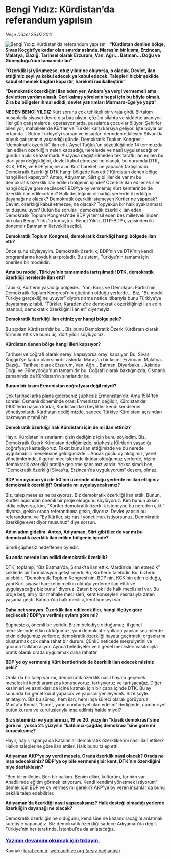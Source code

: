 # Bengi Yıdız:  Kürdistan’da referandum yapılsın

*Neşe Düzel 25.07.2011*

<div class="yazi"><img align="left" alt="Bengi Yıdız:  Kürdistan’da referandum yapılsın" border="0" src="http://www.taraf.com.tr/fotoraflar/makaleler/bengi-yidiz-kurdistan-da-referandum-yapilsin_2030_orijinal.jpg" style="border-right-width:10px; border-color:#FFFFFF"/><p><strong>"Kürdistan denilen bölge, Sivas Koçgiri’ye kadar olan sınırdır aslında. Maraş’ın bir kısmı, Erzincan, Malatya, Elazığ. Tarihsel olarak Erzurum, Van, Ağrı... Batman... Doğu ve Güneydoğu’nun tamamıdır bu"</strong></p>
<p><strong>"Özerklik işi yürümezse, otuz yıldır ne oluyorsa, o olacak. Devlet, ilan ettiğimiz şeyi ya kabul edecek ya kabul edecek. Talepleri hiçbir şekilde kabul etmemek bağları kopartır, hareketi radikalleştirir"</strong></p>
<p><strong>"Demokratik özerkliğini ilan eden yer, Ankara’ya vergi vermemeli ama devletten yardım almalı. Geri kalmış yörelerin hepsi için bu böyle olmalı. Zira bu bölgeler ihmal edildi, devlet yatırımları Marmara-Ege’ye yaptı"</strong></p>
<p><strong>NEDEN BENGİ YILDIZ</strong> Kürt sorunu çok tehlikeli bir viraja girdi. Birtakım hesaplarla siyaset devre dışı bırakılıyor, çözüm silahta ve şiddette aranıyor. Her gün çatışmalarda, operasyonlarda, pusularda çocuklar ölüyor. Şehirler bileniyor, mahallelerde Kürtler ve Türkler karşı karşıya geliyor. İşte böyle bir ortamda... Bütün Türkiye’yi sarsan ve insanları derinden etkileyen Silvan’da büyük çatışmanın yaşandığı günde, Demokratik Toplum Kongresi “demokratik özerklik” ilan etti. Aysel Tuğluk’un sözcülüğünde 14 temmuzda ilan edilen özerkliğin neleri kapsadığı, nerelerde ve nasıl uygulanacağı on gündür açıklık kazanmadı. Anayasa değiştirilmeden tek taraflı ilan edilen bu idari yapı değişikliğini, devlet kabul etmezse ne olacak, bu durumda DTK, KCK, PKK, ve BDP’yi içine alan Kürt hareketi ne yapacak tartışılmadı. Demokratik özerkliği DTK hangi bölgede ilan etti? Kürdistan denen bölge hangi illeri kapsıyor? Antep, Adıyaman, Siirt gibi iller de var mı bu demokratik özerklik ilan edilen bölgenin içinde? Özerklik ilan edilecek iller hangi ölçüye göre seçilecek? BDP’ye oy vermemiş Kürt kentlerinde de özerklik ilan edilecek mi? Halk desteğinin olmadığı yerlerde özerkliğin dayanağı ne olacak? Demokratik özerklik istemeyen Kürtler ne yapacak? Devlet, özerkliği kabul etmezse, ne olacak? Topyekûn bir halk ayaklanması mı düşünülüyor? Bütün bu soruları, demokratik özerklik ilan eden Demokratik Toplum Kongresi’nde BDP’yi temsil eden beş milletvekilinden biri olan Bengi Yıldız’la konuştuk. Bengi Yıldız, DTP-BDP çizgisinden iki dönemdir Batman milletvekili seçildi.</p>
<p><strong>Demokratik Toplum Kongresi, demokratik özerkliği hangi bölgede ilan etti?</strong></p>
<p>Önce şunu söyleyeyim. Demokratik özerklik, BDP’nin ve DTK’nın kendi programlarına koydukları projedir. Bu sistem, Türkiye’nin tamamı için önerilen bir modeldir.</p>
<p><strong>Ama bu model, Türkiye’nin tamamında tartışılmadı! DTK, demokratik özerkliği nerelerde ilan etti?</strong></p>
<p>Tabii ki, Kürtlerin yaşadığı bölgede... Yani Barış ve Demokrasi Partisi’nin, Demokratik Toplum Kongresi’nin gücünün olduğu yerlerde... Biz, “Bu model Türkiye gerçekliğine uyuyor” diyoruz ama netice itibarıyla bunu Türkiye’ye dayatamayız tabii. “Türkler, Karadeniz’de demokratik özerkliğinizi ilan edin. İstanbul, demokratik özerkliğini ilan et” diyemeyiz.</p>
<p><strong>Demokratik özerkliği ilan ettiniz yer hangi bölge peki?</strong></p>
<p>Bu açıdan Kürdistan’dır bu... Biz bunu Demokratik Özerk Kürdistan olarak formüle ettik ve bunu üç, dört yıldır söylüyoruz.</p>
<p><strong>Kürdistan denen bölge hangi illeri kapsıyor?</strong></p>
<p>Tarihsel ve coğrafi olarak nereyi kapsıyorsa orayı kapsıyor. Bu, Sivas Koçgiri’ye kadar olan sınırdır aslında. Maraş’ın bir kısmı, Erzincan, Malatya... Elazığ... Tarihsel olarak Erzurum, Van, Ağrı... Batman, Diyarbakır... Aslında Doğu ve Güneydoğu’nun tamamıdır bu. Coğrafi olarak baktığınızda, Osmanlı zamanında da Kürdistan’ın sınırlarıdır bu.</p>
<p><strong>Bunun bir kısmı Ermenistan coğrafyası değil miydi?</strong></p>
<p>Çok tarihsel arka plana giderseniz şüphesiz Ermenistan’dır. Ama 1514’ten sonraki Osmanlı döneminde orası Ermenistan değildir, Kürdistan’dır. 1900’lerin başına kadar, Kürdistan’daki beylikler kendi kendilerini yönetiyorlardı. Kürdistan dediğimizde, sadece Türkiye Kürdistanı açısından bakmıyoruz tabii biz.</p>
<p><strong>Demokratik özerkliği Irak Kürdistanı için de mi ilan ettiniz?</strong></p>
<p>Hayır. Kürdistan’ın sınırlarını çizin dediğiniz için bunu söyledim. Biz, Demokratik Özerk Kürdistan dediğimizde, şüphesiz Kürtlerin yaşadığı coğrafyayı kastediyoruz. Fakat bunu ilan ettiğimizde ve bu nerede uygulanabilir meselesine geldiğimizde... Ancak güçlü oy aldığımız, yerel yönetimlerinde, il genel meclislerinde iktidar olduğumuz yerlerde, bizim demokratik özerkliği pratiğe geçirme şansımız vardır. Yoksa şimdi ben, “Demokratik özerkliği Sivas’ta, Erzincan’da uyguluyorum” desem, olmaz.</p>
<p><strong>BDP’nin oyunun yüzde 50’nin üzerinde olduğu yerlerde mi ilan ettiğiniz demokratik özerkliği? Oralarda mı uygulayacaksınız?</strong></p>
<p>Biz, talep meselesine bakıyoruz. Biz demokratik özerkliği ilan ettik. Bunun, Kürtler açısından önemli bir proje olduğunu söylüyoruz. Kim bunun aksini iddia ediyorsa, kim, “Kürtler demokratik özerklik istemiyor, bu nereden çıktı” diyorsa, gelsin orada referanduma gitsin, diyoruz. Devlet yapsın bu referandumu ve “Ey Kürtler, siz nasıl yönetilmek istiyorsunuz, Demokratik özerkliğe evet diyor musunuz” diye sorsun.</p>
<p><strong>Adım adım gidelim. Antep, Adıyaman, Siirt gibi iller de var mı bu demokratik özerklik ilan edilen bölgenin içinde?</strong></p>
<p>Şimdi şüphesiz hedeflenen öyledir.</p>
<p><strong>Şu anda nerede ilan edildi demokratik özerklik?</strong></p>
<p>DTK, toplanıp, “Biz Batman’da, Şırnak’ta ilan ettik. Mardin’de ilan etmedik” şeklinde bir formülasyon geliştirmedi. Bu, Kürtlerin talebidir. Bu, bizlerin talebidir. “Demokratik Toplum Kongresi’nin, BDP’nin, KCK’nin etkin olduğu, yani Kürt siyasal hareketinin etkin olduğu yerlerde ilan ettik ve uygulayacağız biz bunu” diyoruz. Zaten birçok ilde halk meclisleri var. Bu proje beş, altı yıldır mahalle meclisleri, kent konseyleri vasıtasıyla zaten yaşama geçti. Batman’da halk meclisi, kent konseyi var.</p>
<p><strong>Daha net sorayım. Özerklik ilan edilecek iller, hangi ölçüye göre seçilecek? BDP’ye verilmiş oylara göre mi?</strong></p>
<p>Şüphesiz o, önemli bir veridir. Bizim belediye olduğumuz, il genel meclislerinde etkin olduğumuz, yani demokratik yollarla yapılan seçimlerde etkin olduğumuz yerlerde, demokratik özerkliği hayata geçirmek, organlarını oluşturmak çok daha rahat bir durum. Çünkü neticede meşruiyetini ve gücünü halktan alıyor. Ayrıca belediyeler ve il genel meclisleri vasıtasıyla pratik olarak orada uygulamak daha rahattır.</p>
<p><strong>BDP’ye oy vermemiş Kürt kentlerinde de özerklik ilan edecek misiniz peki?</strong></p>
<p>Oralarda bir talep var mı, demokratik özerklik nasıl hayata geçecek meselesini kendi aramızda konuşuyoruz, tartışıyoruz ve tartışacağız. Diğer kesimleri ve azınlıkları da içine katmak için bir çaba içinde DTK. Bu ay sonunda bir genel kurul yapacak ve yapısını yenileyecek. Size şöyle anlatayım. Biz bu süreci, hem ilan, hem inşa süreci olarak görüyoruz. Mustafa Kemal, “İsmet, yarın cumhuriyeti ilan edelim” dediğinde, cumhuriyet bütün kurum ve kuruluşlarıyla inşa edilmiş halde miydi?</p>
<p><strong>Siz sisteminizi ve yapılarınızı, 19 ve 20. yüzyılın “klasik demokrasi”sine göre mi, yoksa 21. yüzyılın “katılımcı-çağdaş demokrasi”sine göre mi kuracaksınız?</strong></p>
<p>Hayır, hayır. İspanya’da Katalanlar demokratik özerkliklerini nasıl ilan ettiler? Halkın taleplerine göre ilan ettiler. Halk bunu talep etti.</p>
<p><strong>Adıyaman AKP’ye oy verdi mesela. Orada özerklik nasıl olacak? Orada ne inşa edeceksiniz? BDP’ye oy bile vermemiş bir kent, DTK’nın özerkliğini niye desteklesin?</strong></p>
<p>“Ben bir milletim. Ben bir halkım. Benim dilim, kültürüm, tarihim var. Anadilimde eğitim görmek istiyorum. Kendi kendimi yönetmek istiyorum” demek için BDP’ye oy vermek mi gerekir? AKP’ye oy veren insanlar da bunu pekâlâ talep edebilirler.</p>
<p><strong>Adıyaman’da özerkliği nasıl yapacaksınız? Halk desteği olmadığı yerlerde özerkliğin dayanağı ne olacak?</strong></p>
<p>Demokratik özerkliğin ne olduğunu, kendisine ne kazandıracağını anlatmak suretiyle yapacağız. Biz demokratik özerkliği sadece Adıyaman’da değil, Türkiye’nin her tarafında, İstanbul’da da anlatacağız.
                                    	<br/><br/>
<a class="lnk2" href="/web/20120421232100/http://www.taraf.com.tr/login/" style="font-size:16px;color:#0000FF;"><u><b>
			  Yazının devamını okumak için tıklayın.</b></u></a><br/>
</p></div>

Kaynak: [taraf.com.tr](http://www.taraf.com.tr:80/nese-duzel/makale-bengi-yidiz-kurdistan-da-referandum-yapilsin.htm), [web.archive.org (arşiv bağlantısı)](http://web.archive.org/web/20120421232100/http://www.taraf.com.tr:80/nese-duzel/makale-bengi-yidiz-kurdistan-da-referandum-yapilsin.htm)
